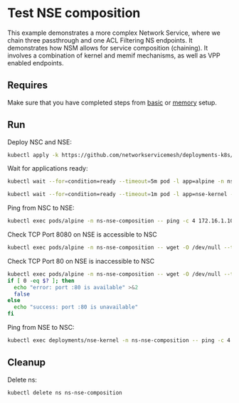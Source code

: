 # Test NSE composition

This example demonstrates a more complex Network Service, where we chain three passthrough and one ACL Filtering NS endpoints.
It demonstrates how NSM allows for service composition (chaining).
It involves a combination of kernel and memif mechanisms, as well as VPP enabled endpoints.

## Requires

Make sure that you have completed steps from [basic](../../basic) or [memory](../../memory) setup.

## Run

Deploy NSC and NSE:
```bash
kubectl apply -k https://github.com/networkservicemesh/deployments-k8s/examples/features/nse-composition?ref=a2c869f7d36e7d030cadacd802d75a685e9f1919
```

Wait for applications ready:
```bash
kubectl wait --for=condition=ready --timeout=5m pod -l app=alpine -n ns-nse-composition
```
```bash
kubectl wait --for=condition=ready --timeout=1m pod -l app=nse-kernel -n ns-nse-composition
```

Ping from NSC to NSE:
```bash
kubectl exec pods/alpine -n ns-nse-composition -- ping -c 4 172.16.1.100
```

Check TCP Port 8080 on NSE is accessible to NSC
```bash
kubectl exec pods/alpine -n ns-nse-composition -- wget -O /dev/null --timeout 5 "172.16.1.100:8080"
```

Check TCP Port 80 on NSE is inaccessible to NSC
```bash
kubectl exec pods/alpine -n ns-nse-composition -- wget -O /dev/null --timeout 5 "172.16.1.100:80"
if [ 0 -eq $? ]; then
  echo "error: port :80 is available" >&2
  false
else
  echo "success: port :80 is unavailable"
fi
```

Ping from NSE to NSC:
```bash
kubectl exec deployments/nse-kernel -n ns-nse-composition -- ping -c 4 172.16.1.101
```

## Cleanup

Delete ns:
```bash
kubectl delete ns ns-nse-composition
```
